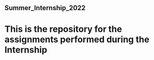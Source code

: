 ## Summer_Internship_2022
# This is the repository for the assignments performed during the Internship
